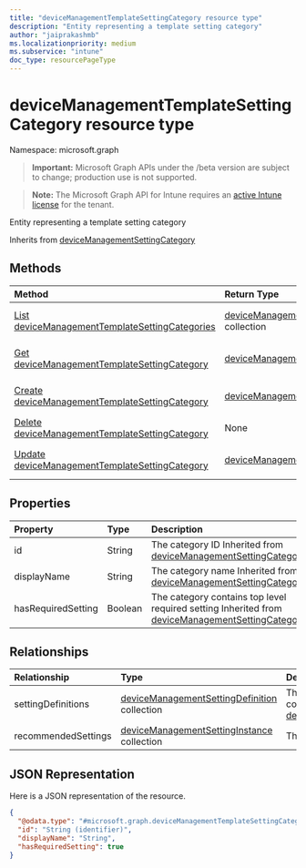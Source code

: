 ```yaml
---
title: "deviceManagementTemplateSettingCategory resource type"
description: "Entity representing a template setting category"
author: "jaiprakashmb"
ms.localizationpriority: medium
ms.subservice: "intune"
doc_type: resourcePageType
---
```


# deviceManagementTemplateSettingCategory resource type

Namespace: microsoft.graph

> **Important:** Microsoft Graph APIs under the /beta version are subject to change; production use is not supported.

> **Note:** The Microsoft Graph API for Intune requires an [active Intune license](https://go.microsoft.com/fwlink/?linkid=839381) for the tenant.

Entity representing a template setting category


Inherits from [deviceManagementSettingCategory](../resources/intune-deviceintent-devicemanagementsettingcategory.md)

## Methods
|Method|Return Type|Description|
|:---|:---|:---|
|[List deviceManagementTemplateSettingCategories](../api/intune-deviceintent-devicemanagementtemplatesettingcategory-list.md)|[deviceManagementTemplateSettingCategory](../resources/intune-deviceintent-devicemanagementtemplatesettingcategory.md) collection|List properties and relationships of the [deviceManagementTemplateSettingCategory](../resources/intune-deviceintent-devicemanagementtemplatesettingcategory.md) objects.|
|[Get deviceManagementTemplateSettingCategory](../api/intune-deviceintent-devicemanagementtemplatesettingcategory-get.md)|[deviceManagementTemplateSettingCategory](../resources/intune-deviceintent-devicemanagementtemplatesettingcategory.md)|Read properties and relationships of the [deviceManagementTemplateSettingCategory](../resources/intune-deviceintent-devicemanagementtemplatesettingcategory.md) object.|
|[Create deviceManagementTemplateSettingCategory](../api/intune-deviceintent-devicemanagementtemplatesettingcategory-create.md)|[deviceManagementTemplateSettingCategory](../resources/intune-deviceintent-devicemanagementtemplatesettingcategory.md)|Create a new [deviceManagementTemplateSettingCategory](../resources/intune-deviceintent-devicemanagementtemplatesettingcategory.md) object.|
|[Delete deviceManagementTemplateSettingCategory](../api/intune-deviceintent-devicemanagementtemplatesettingcategory-delete.md)|None|Deletes a [deviceManagementTemplateSettingCategory](../resources/intune-deviceintent-devicemanagementtemplatesettingcategory.md).|
|[Update deviceManagementTemplateSettingCategory](../api/intune-deviceintent-devicemanagementtemplatesettingcategory-update.md)|[deviceManagementTemplateSettingCategory](../resources/intune-deviceintent-devicemanagementtemplatesettingcategory.md)|Update the properties of a [deviceManagementTemplateSettingCategory](../resources/intune-deviceintent-devicemanagementtemplatesettingcategory.md) object.|

## Properties
|Property|Type|Description|
|:---|:---|:---|
|id|String|The category ID Inherited from [deviceManagementSettingCategory](../resources/intune-deviceintent-devicemanagementsettingcategory.md)|
|displayName|String|The category name Inherited from [deviceManagementSettingCategory](../resources/intune-deviceintent-devicemanagementsettingcategory.md)|
|hasRequiredSetting|Boolean|The category contains top level required setting Inherited from [deviceManagementSettingCategory](../resources/intune-deviceintent-devicemanagementsettingcategory.md)|

## Relationships
|Relationship|Type|Description|
|:---|:---|:---|
|settingDefinitions|[deviceManagementSettingDefinition](../resources/intune-deviceintent-devicemanagementsettingdefinition.md) collection|The setting definitions this category contains Inherited from [deviceManagementSettingCategory](../resources/intune-deviceintent-devicemanagementsettingcategory.md)|
|recommendedSettings|[deviceManagementSettingInstance](../resources/intune-deviceintent-devicemanagementsettinginstance.md) collection|The settings this category contains|

## JSON Representation
Here is a JSON representation of the resource.
<!-- {
  "blockType": "resource",
  "keyProperty": "id",
  "@odata.type": "microsoft.graph.deviceManagementTemplateSettingCategory"
}
-->
``` json
{
  "@odata.type": "#microsoft.graph.deviceManagementTemplateSettingCategory",
  "id": "String (identifier)",
  "displayName": "String",
  "hasRequiredSetting": true
}
```
